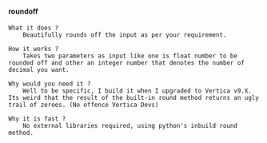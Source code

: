 #### roundoff ####

	What it does ?
		Beautifully rounds off the input as per your requirement.

	How it works ?
		Takes two parameters as input like one is float number to be rounded off and other an integer number that denotes the number of decimal you want.

	Why would you need it ?
		Well to be specific, I build it when I upgraded to Vertica v9.X. Its weird that the result of the built-in round method returns an ugly trail of zeroes. (No offence Vertica Devs)

	Why it is fast ?
		No external libraries required, using python's inbuild round method.
